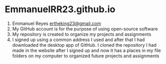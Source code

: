 # EmmanuelRR23.github.io


1.	Emmanuel Reyes ertheking23@gmail.com
2.	My GitHub account is for the purpose of using open-source software
3.	My repository is created to organize my projects and assignments
4.	I signed up using a common address I used and after that I had downloaded the desktop app of GitHub.  I cloned the repository I had made in the website after I signed up and now it has a places in my file folders on my computer to organized future projects and assignments 

